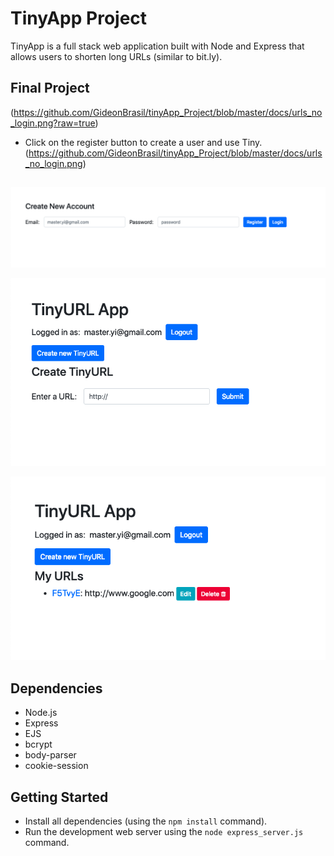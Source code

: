 # TinyApp Project

TinyApp is a full stack web application built with Node and Express that allows users to shorten long URLs (similar to bit.ly).

## Final Project

(https://github.com/GideonBrasil/tinyApp_Project/blob/master/docs/urls_no_login.png?raw=true)
- Click on the register button to create a user and use Tiny.
(https://github.com/GideonBrasil/tinyApp_Project/blob/master/docs/urls_no_login.png)

##

!["This is the register page. Register to use Tiny."](https://github.com/GideonBrasil/tinyApp_Project/blob/master/docs/register_page.png?raw=true)

!["Create a TinyURL."](https://github.com/GideonBrasil/tinyApp_Project/blob/master/docs/urls_show.png?raw=true)

!["Your created TinyURLs!"](https://github.com/GideonBrasil/tinyApp_Project/blob/master/docs/urls_registered.png?raw=true)

## Dependencies

- Node.js
- Express
- EJS
- bcrypt
- body-parser
- cookie-session

## Getting Started

- Install all dependencies (using the `npm install` command).
- Run the development web server using the `node express_server.js` command.

